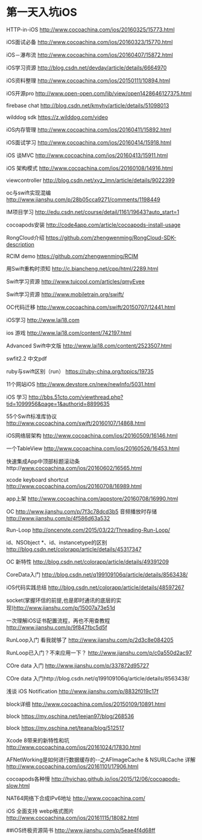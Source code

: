 # 第一天入坑iOS
HTTP-in-iOS  http://www.cocoachina.com/ios/20160325/15773.html

iOS面试必备 http://www.cocoachina.com/ios/20160323/15770.html

iOS－瀑布流 http://www.cocoachina.com/ios/20160407/15872.html

iOS学习资源  http://blog.csdn.net/devday/article/details/6664970

iOS资料整理  http://www.cocoachina.com/ios/20150111/10894.html

iOS开源pro http://www.open-open.com/lib/view/open1428646127375.html

firebase chat http://blog.csdn.net/kmyhy/article/details/51098013

wilddog sdk   https://z.wilddog.com/video

iOS内存管理  http://www.cocoachina.com/ios/20160411/15892.html

iOS面试学习 http://www.cocoachina.com/ios/20160414/15918.html

iOS 谈MVC   http://www.cocoachina.com/ios/20160413/15911.html

iOS 架构模式 http://www.cocoachina.com/ios/20160108/14916.html

viewcontroller http://blog.csdn.net/xyz_lmn/article/details/9022399


oc与swift实现混编 http://www.jianshu.com/p/28b05cca9271/comments/1198449

IM项目学习 http://edu.csdn.net/course/detail/1161/19643?auto_start=1

cocoapods安装 http://code4app.com/article/cocoapods-install-usage

RongCloud介绍 https://github.com/zhengwenming/RongCloud-SDK-description


RCIM demo  https://github.com/zhengwenming/RCIM

用Swift重构时须知 http://c.biancheng.net/cpp/html/2289.html

Swift学习资源 http://www.tuicool.com/articles/qmyEvee

Swift学习资源 http://www.mobiletrain.org/swift/

OC代码迁移 http://www.cocoachina.com/swift/20150707/12441.html

iOS学习 http://www.lai18.com

ios 游戏 http://www.lai18.com/content/742197.html

Advanced Swift中文版 http://www.lai18.com/content/2523507.html

swfit2.2 中文pdf 

ruby与swift区别（run） https://ruby-china.org/topics/19735

11个网站iOS http://www.devstore.cn/new/newInfo/5031.html

iOS 学习 http://bbs.51cto.com/viewthread.php?tid=1099956&page=1&authorid=8899635

55个Swift标准库协议 http://www.cocoachina.com/swift/20160107/14868.html

iOS网络层架构 http://www.cocoachina.com/ios/20160509/16146.html

一个TableView http://www.cocoachina.com/ios/20160526/16453.html

快速集成App中顶部标题滚动条http://www.cocoachina.com/ios/20160602/16565.html

xcode keyboard shortcut http://www.cocoachina.com/ios/20160708/16989.html

app上架 http://www.cocoachina.com/appstore/20160708/16990.html

OC  http://www.jianshu.com/p/7f3c78dcd3b5
音频播放时存储 http://www.jianshu.com/p/4f586d63a532

Run-Loop   http://oncenote.com/2015/03/22/Threading-Run-Loop/

id、NSObject *、id<NSObject>、instancetype的区别   http://blog.csdn.net/colorapp/article/details/45317347

OC 新特性 http://blog.csdn.net/colorapp/article/details/49391209

CoreData入门 http://blog.csdn.net/q199109106q/article/details/8563438/

iOS代码实践总结 http://blog.csdn.net/colorapp/article/details/48597267

socket(掌握环信的前提,也是即时通讯的底层的实现)http://www.jianshu.com/p/15007a73e51d

一次理解iOS证书配置流程，再也不用查教程 http://www.jianshu.com/p/9f847fbc5d5f

RunLoop入门 看我就够了 http://www.jianshu.com/p/2d3c8e084205

RunLoop已入门？不来应用一下？ http://www.jianshu.com/p/c0a550d2ac97

COre data 入门  http://www.jianshu.com/p/337872d95727


   COre data 入门http://blog.csdn.net/q199109106q/article/details/8563438/


浅谈 iOS Notification  http://www.jianshu.com/p/8832f019c17f




block详细  http://www.cocoachina.com/ios/20150109/10891.html

block  https://my.oschina.net/leejan97/blog/268536

block https://my.oschina.net/teana/blog/512517


Xcode 8带来的新特性和坑  http://www.cocoachina.com/ios/20161024/17830.html


AFNetWorking是如何进行数据缓存的--之AFImageCache & NSURLCache 详解 http://www.cocoachina.com/ios/20161101/17906.html


cocoapods各种慢  http://hyichao.github.io/ios/2015/12/06/cocoapods-slow.html


NAT64网络下合成IPv6地址   http://www.cocoachina.com/


iOS 全面支持 webp格式图片  http://www.cocoachina.com/ios/20161115/18082.html


##iOS终极资源简书 http://www.jianshu.com/p/5eae4f4d68ff

